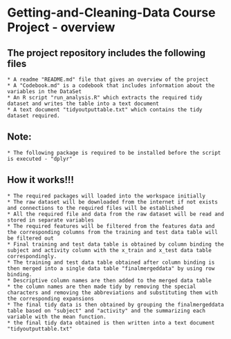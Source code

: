# Getting-and-Cleaning-Data Course Project - overview

## The project repository includes the following files
	* A readme "README.md" file that gives an overview of the project
	* A "Codebook.md" is a codebook that includes information about the variables in the DataSet
	* An R script "run_analysis.R" which extracts the required tidy dataset and writes the table into a text document
	* A text document "tidyoutputtable.txt" which contains the tidy dataset required.

## Note:
	* The following package is required to be installed before the script is executed - "dplyr"
	
## How it works!!!
	* The required packages will loaded into the workspace initially
	* The raw dataset will be downloaded from the internet if not exists and connections to the required files will be established
	* All the required file and data from the raw dataset will be read and stored in separate variables
	* The required features will be filtered from the features data and the corresponding columns from the training and test data table will be filtered out
	* Final training and test data table is obtained by column binding the subject and activity column with the x_train and x_test data table correspondingly.
	* The training and test data table obtained after column binding is then merged into a single data table "finalmergeddata" by using row binding.
	* Descriptive column names are then added to the merged data table 
	* the column names are then made tidy by removing the special characters and removing the abbreviations and substituting them with the corresponding expansions
	* The final tidy data is then obtained by grouping the finalmergeddata table based on "subject" and "activity" and the summarizing each variable with the mean function.
	* the final tidy data obtained is then written into a text document "tidyoutputtable.txt"